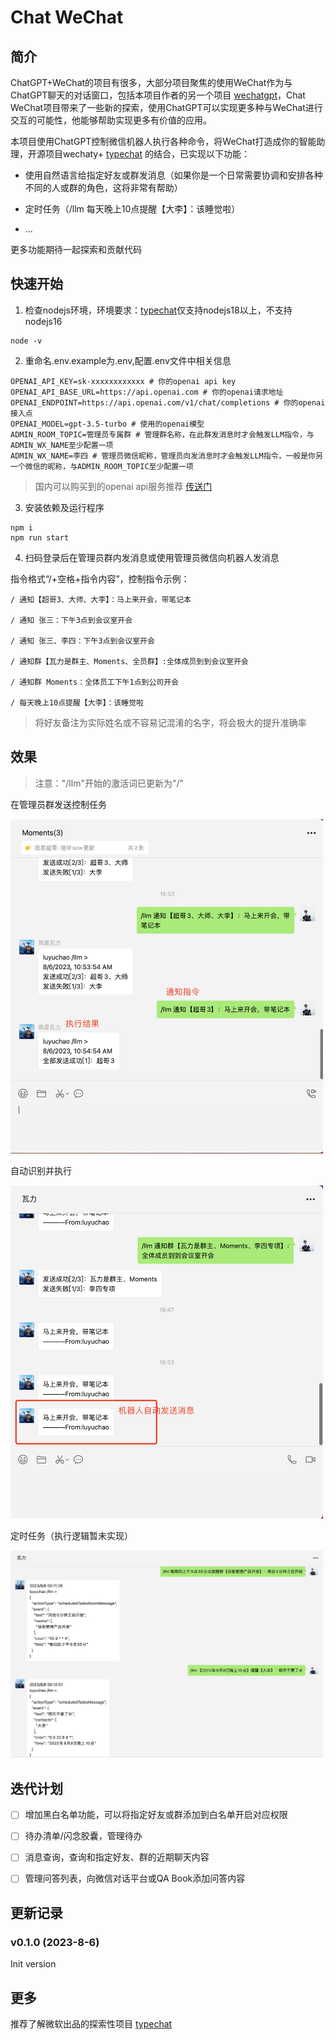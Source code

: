 # Chat WeChat

## 简介

ChatGPT+WeChat的项目有很多，大部分项目聚焦的使用WeChat作为与ChatGPT聊天的对话窗口，包括本项目作者的另一个项目 [wechatgpt](https://github.com/atorber/wechatgpt)，Chat WeChat项目带来了一些新的探索，使用ChatGPT可以实现更多种与WeChat进行交互的可能性，他能够帮助实现更多有价值的应用。

本项目使用ChatGPT控制微信机器人执行各种命令，将WeChat打造成你的智能助理，开源项目wechaty+ [typechat](https://github.com/microsoft/TypeChat) 的结合，已实现以下功能：

- 使用自然语言给指定好友或群发消息（如果你是一个日常需要协调和安排各种不同的人或群的角色，这将非常有帮助）

- 定时任务（/llm 每天晚上10点提醒【大李】：该睡觉啦）

- ...

更多功能期待一起探索和贡献代码

## 快速开始

1. 检查nodejs环境，环境要求：[typechat](https://github.com/microsoft/TypeChat)仅支持nodejs18以上，不支持nodejs16

```
node -v
```

2. 重命名.env.example为.env,配置.env文件中相关信息

```.env
OPENAI_API_KEY=sk-xxxxxxxxxxxx # 你的openai api key
OPENAI_API_BASE_URL=https://api.openai.com # 你的openai请求地址
OPENAI_ENDPOINT=https://api.openai.com/v1/chat/completions # 你的openai接入点
OPENAI_MODEL=gpt-3.5-turbo # 使用的openai模型
ADMIN_ROOM_TOPIC=管理员专属群 # 管理群名称，在此群发消息时才会触发LLM指令，与ADMIN_WX_NAME至少配置一项
ADMIN_WX_NAME=李四 # 管理员微信昵称，管理员向发消息时才会触发LLM指令，一般是你另一个微信的昵称，与ADMIN_ROOM_TOPIC至少配置一项
```

> 国内可以购买到的openai api服务推荐 [传送门](https://www.yuque.com/atorber/oegota/rs4uk3geb4amurwb)

3. 安装依赖及运行程序

```
npm i
npm run start
```

4. 扫码登录后在管理员群内发消息或使用管理员微信向机器人发消息

指令格式“/+空格+指令内容”，控制指令示例：

```
/ 通知【超哥3、大师、大李】：马上来开会，带笔记本

/ 通知 张三：下午3点到会议室开会

/ 通知 张三、李四：下午3点到会议室开会

/ 通知群【瓦力是群主、Moments、全员群】:全体成员到到会议室开会

/ 通知群 Moments：全体员工下午1点到公司开会

/ 每天晚上10点提醒【大李】：该睡觉啦
```

> 将好友备注为实际姓名或不容易记混淆的名字，将会极大的提升准确率

## 效果

> 注意："/llm"开始的激活词已更新为"/"

在管理员群发送控制任务

<img src="./docs/images/1.png" alt="Image" style="width: 500px; ">

自动识别并执行

<img src="./docs/images/2.png" alt="Image" style="width: 500px; ">

定时任务（执行逻辑暂未实现）

<img src="./docs/images/3.png" alt="Image" style="width: 500px; ">

## 迭代计划

- [ ] 增加黑白名单功能，可以将指定好友或群添加到白名单开启对应权限

- [ ] 待办清单/闪念胶囊，管理待办

- [ ] 消息查询，查询和指定好友、群的近期聊天内容

- [ ] 管理问答列表，向微信对话平台或QA Book添加问答内容

## 更新记录

### v0.1.0 (2023-8-6)

Init version

## 更多

推荐了解微软出品的探索性项目 [typechat](https://github.com/microsoft/TypeChat)
